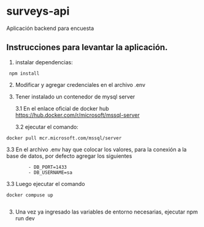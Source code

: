 # surveys-api
Aplicación backend para encuesta

## Instrucciones para levantar la aplicación. 



1. instalar dependencias: 
`````
 npm install
`````

2. Modificar y agregar credenciales en el archivo .env

3. Tener instalado un contenedor de mysql server

    3.1 En el enlace oficial de docker hub https://hub.docker.com/r/microsoft/mssql-server

    3.2 ejecutar el comando: 
`````
docker pull mcr.microsoft.com/mssql/server

`````

3.3 En el archivo .env hay que colocar los valores, para la conexión a la base de datos, por defecto agregar los siguientes

`````
        - DB_PORT=1433
        - DB_USERNAME=sa
`````


3.3 Luego ejecutar el comando 


````` 
docker compuse up 
    
`````
3. Una vez ya ingresado las variables de entorno necesarias, ejecutar npm run dev